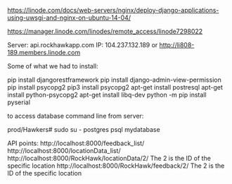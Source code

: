https://linode.com/docs/web-servers/nginx/deploy-django-applications-using-uwsgi-and-nginx-on-ubuntu-14-04/

https://manager.linode.com/linodes/remote_access/linode7298022



Server: api.rockhawkapp.com
IP: 104.237.132.189
or
http://li808-189.members.linode.com 


Some of what we had to install:

pip install djangorestframework
pip install django-admin-view-permission
pip install psycopg2
pip3 install psycopg2 
apt-get install postresql
apt-get install python-psycopg2
apt-get install libq-dev
python -m pip install pyserial


to access database command line from server:

prod/Hawkers# sudo su - postgres
psql mydatabase

API points:
http://localhost:8000/feedback_list/
http://localhost:8000/locationData_list/
http://localhost:8000/RockHawk/locationData/2/    The 2 is the ID of the specific location
http://localhost:8000/RockHawk/feedback/2/  	  The 2 is the ID of the specific location